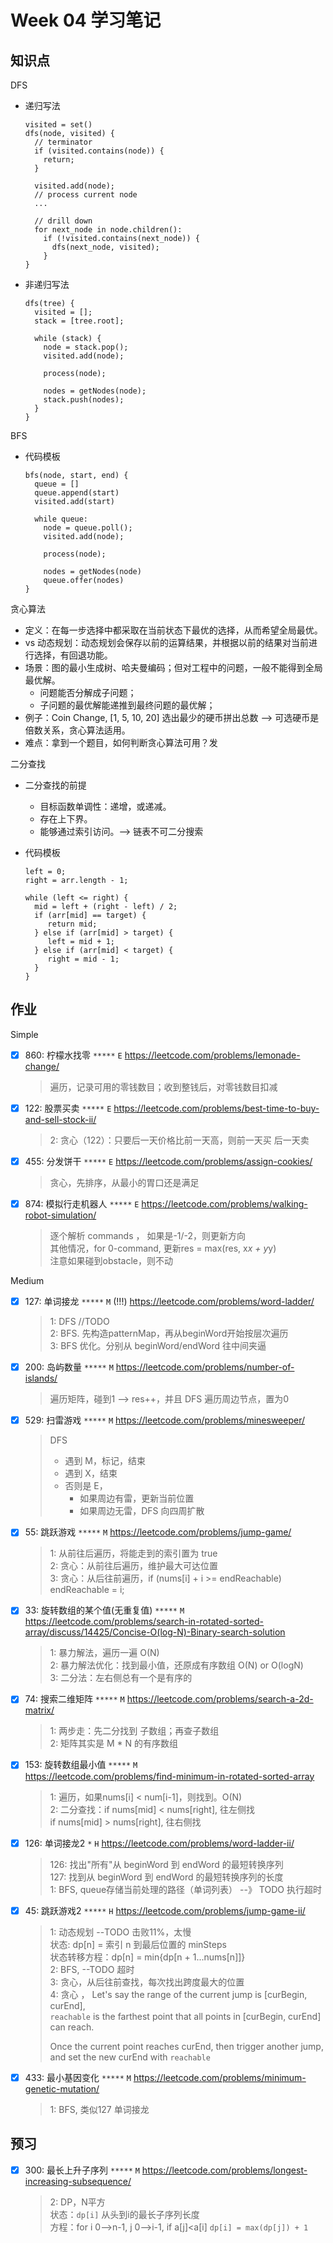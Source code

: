 # Week 04 学习笔记

## 知识点

DFS

- 递归写法

  ```
  visited = set()
  dfs(node, visited) {
    // terminator
    if (visited.contains(node)) {
      return;
    }
    
    visited.add(node);
    // process current node
    ...
    
    // drill down
    for next_node in node.children():
      if (!visited.contains(next_node)) {
        dfs(next_node, visited);
      }
  }
  ```

- 非递归写法

  ```
  dfs(tree) {
    visited = [];
    stack = [tree.root];
    
    while (stack) {
      node = stack.pop();
      visited.add(node);
      
      process(node);
      
      nodes = getNodes(node);
      stack.push(nodes);
    }
  }
  ```

  

BFS

- 代码模板

  ```
  bfs(node, start, end) {
    queue = []
    queue.append(start)
    visited.add(start)
    
    while queue:
      node = queue.poll();
      visited.add(node);
      
      process(node);
      
      nodes = getNodes(node)
      queue.offer(nodes)
  }
  ```



贪心算法

- 定义：在每一步选择中都采取在当前状态下最优的选择，从而希望全局最优。
- vs 动态规划：动态规划会保存以前的运算结果，并根据以前的结果对当前进行选择，有回退功能。
- 场景：图的最小生成树、哈夫曼编码；但对工程中的问题，一般不能得到全局最优解。
  - 问题能否分解成子问题；
  - 子问题的最优解能递推到最终问题的最优解；
- 例子：Coin Change, [1, 5, 10, 20] 选出最少的硬币拼出总数 --> 可选硬币是倍数关系，贪心算法适用。
- 难点：拿到一个题目，如何判断贪心算法可用？发



二分查找

- 二分查找的前提

  - 目标函数单调性：递增，或递减。
  - 存在上下界。
  - 能够通过索引访问。--> 链表不可二分搜索

- 代码模板

  ```
  left = 0;
  right = arr.length - 1;
  
  while (left <= right) {
    mid = left + (right - left) / 2;
    if (arr[mid] == target) {
       return mid;
    } else if (arr[mid] > target) {
       left = mid + 1;
    } else if (arr[mid] < target) {
       right = mid - 1;
    }
  }
  ```

  



## 作业

Simple
- [x] 860: 柠檬水找零 `*****` `E` 
  https://leetcode.com/problems/lemonade-change/

  > 遍历，记录可用的零钱数目；收到整钱后，对零钱数目扣减

- [x] 122: 股票买卖 `*****` `E`
  https://leetcode.com/problems/best-time-to-buy-and-sell-stock-ii/  

  > 2: 贪心（122）：只要后一天价格比前一天高，则前一天买 后一天卖

- [x] 455: 分发饼干 `*****` `E`
  https://leetcode.com/problems/assign-cookies/

  > 贪心，先排序，从最小的胃口还是满足 

- [x] 874: 模拟行走机器人 `*****` `E`
https://leetcode.com/problems/walking-robot-simulation/
  > 逐个解析 commands  ，
  >   如果是-1/-2，则更新方向  
  >   其他情况，for 0-command, 更新res = max(res, x*x + y*y)  
  >            注意如果碰到obstacle，则不动  

Medium
- [x] 127: 单词接龙 `*****` `M` (!!!)
https://leetcode.com/problems/word-ladder/
  > 1: DFS //TODO  
  > 2: BFS. 先构造patternMap，再从beginWord开始按层次遍历  
  > 3: BFS 优化。分别从 beginWord/endWord 往中间夹逼

- [x] 200: 岛屿数量 `*****` `M`
  https://leetcode.com/problems/number-of-islands/

  > 遍历矩阵，碰到1 --> res++，并且 DFS 遍历周边节点，置为0

- [x] 529: 扫雷游戏 `*****` `M`
https://leetcode.com/problems/minesweeper/
  > DFS
  >  - 遇到 M，标记，结束
  >  - 遇到 X，结束
  >  - 否则是 E，
  >     - 如果周边有雷，更新当前位置
  >     - 如果周边无雷，DFS 向四周扩散

- [x] 55: 跳跃游戏 `*****` `M`
https://leetcode.com/problems/jump-game/
  > 1: 从前往后遍历，将能走到的索引置为 true  
  > 2: 贪心：从前往后遍历，维护最大可达位置   
  > 3: 贪心：从后往前遍历，if (nums[i] + i >= endReachable) endReachable = i;

- [x] 33: 旋转数组的某个值(无重复值) `*****` `M`  
https://leetcode.com/problems/search-in-rotated-sorted-array/discuss/14425/Concise-O(log-N)-Binary-search-solution
  > 1: 暴力解法，遍历一遍 O(N)  
  > 2: 暴力解法优化：找到最小值，还原成有序数组 O(N) or O(logN)  
  > 3: 二分法：左右侧总有一个是有序的  

- [x] 74: 搜索二维矩阵 `*****` `M`
https://leetcode.com/problems/search-a-2d-matrix/
  > 1: 两步走：先二分找到 子数组；再查子数组  
  > 2: 矩阵其实是 M * N 的有序数组  

- [x] 153: 旋转数组最小值  `*****` `M`  
https://leetcode.com/problems/find-minimum-in-rotated-sorted-array
  > 1: 遍历，如果nums[i] < num[i-1]，则找到。O(N)  
  > 2: 二分查找：if nums[mid] < nums[right], 往左侧找   
  >             if nums[mid] > nums[right], 往右侧找  

- [x] 126: 单词接龙2 `*` `H`
https://leetcode.com/problems/word-ladder-ii/
  > 126: 找出"所有"从 beginWord 到 endWord 的最短转换序列  
  > 127: 找到从 beginWord 到 endWord 的最短转换序列的长度   
  > 1: BFS, queue存储当前处理的路径（单词列表） --》 TODO 执行超时   


- [x] 45: 跳跃游戏2 `*****` `H`
https://leetcode.com/problems/jump-game-ii/
  > 1: 动态规划 --TODO 击败11%，太慢  
  >      状态: dp[n] = 索引 n 到最后位置的 minSteps  
  >      状态转移方程：dp[n] = min{dp[n + 1...nums[n]]}   
  > 2: BFS, --TODO 超时  
  > 3: 贪心，从后往前查找，每次找出跨度最大的位置  
  > 4: 贪心  ，
  >    Let's say the range of the current jump is [curBegin, curEnd],   
  >    `reachable` is the farthest point that all points in [curBegin, curEnd] can reach.   
  >    
  >    Once the current point reaches curEnd, then trigger another jump,   
  >    and set the new curEnd with `reachable`


- [x] 433: 最小基因变化 `*****` `M`
https://leetcode.com/problems/minimum-genetic-mutation/
  
  > 1: BFS, 类似127 单词接龙


## 预习

- [x] 300: 最长上升子序列 `*****` `M`
https://leetcode.com/problems/longest-increasing-subsequence/
  > 2: DP，N平方   
  >    状态：`dp[i]` 从头到i的最长子序列长度  
  >    方程：for i 0-->n-1, j 0-->i-1, if a[j]<a[i] `dp[i] = max(dp[j]) + 1`
  > 